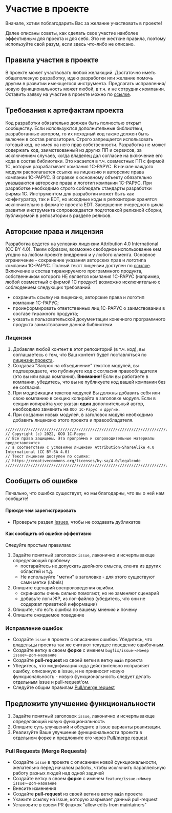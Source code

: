 # Участие в проекте

Вначале, хотим поблагодарить Вас за желание участвовать в проекте!

Далее описаны советы, как сделать свое участие наиболее эффективным для проекта и для себя. Это не жесткие правила, поэтому используйте свой разум, если здесь что-либо не описано.

## Правила участия в проекте

В проекте может участвовать любой желающий. Достаточно иметь общеполезную разработку, идею разработки или желание помочь другим в развитии имеющегося инструмента. Предлагать исправления/новую функциональность может любой, в т.ч. и не сотрудник компании. Оставить заявку на участие в проекте можно по [ссылке](https://forms.gle/5Fzf1Q4J2tG6p5Gg9).


## Требования к артефактам проекта
Код разработки обязательно должен быть полностью открыт сообществу. Если используются дополнительные библиотеки, разработанные автором, то их исходный код также должен быть включен в состав репозитория.
Строго запрещается использовать готовый код, не имея на него прав собственности. Разработка не может содержать код, заимствованный из других ПП и сервисов, за исключением случаев, когда владелец дал согласие на включение его кода в состав библиотеки. Это касается в т.ч. совместных ПП с фирмой 1С, которые разрабатывает компания 1С-РАРУС.
В начале каждого модуля располагается ссылка на лицензию и авторские права компании 1С-РАРУС. В справке к основному объекту обязательно указываются авторские права и логотип компании 1С-РАРУС.
При разработке необходимо строго соблюдать стандарты разработки фирмы 1С.
Инструментом для разработки может быть как конфигуратор, так и EDT, но исходные коды в репозитории хранятся исключительно в формате проекта EDT.
Завершение очередного цикла развития инструмента сопровождается подготовкой релизной сборки, публикуемой в репозитории в разделе релизов.


## Авторские права и лицензия
Разработка ведется на условиях лицензии Attribution 4.0 International (CC BY 4.0). Таким образом, возможно свободное использование кем угодно на любом проекте внедрения и у любого клиента. Основное ограничение - сохранение указания авторских прав и логотипа компании 1С-РАРУС. Полный текст лицензии доступен по [ссылке](https://creativecommons.org/licenses/by/4.0/legalcode).
Включение в состав тиражируемого программного продукта, собственником которого НЕ является компания 1С-РАРУС (например, любой совместный с фирмой 1С продукт) возможно исключительно с соблюдением следующих требований:
- сохранить ссылку на лицензию, авторские права и логотип компании 1С-РАРУС;
- проинформировать ответственных лиц 1С-РАРУС о заимствовании в составе тиражного продукта;
- указать в пользовательской документации конечного программного продукта заимствование данной библиотеки.

### Лицензия

1. Добавляя любой контент в этот репозиторий (в т.ч. код), вы соглашаетесь с тем, что Ваш контент будет поставляться по [лицензии проекта](LICENSE).
2. Создавая "Запрос на объединение" текстов модулей, вы подтверждаете, что публикуете код с согласия правообладателя (это вы или ваша компания). **Внимание!** Если вы работаете в компании, убедитесь, что вы не публикуете код вашей компании без ее согласия.
3. При модификации текстов модулей Вы должны добавить себя или свою компанию в секцию копирайта в заголовке модуля. Если в секции копирайта уже указан **один** дополнительный автор, необходимо заменить на `ООО 1С-Рарус и другие.`
4. При создании новых модулей, в заголовок модуля необходимо добавить лицензию этого проекта и правообладателя.

```bsl
///////////////////////////////////////////////////////////////////////////////////////////////////////
// Copyright (c) 2022, ООО 1С-Рарус
// Все права защищены. Эта программа и сопроводительные материалы предоставляются 
// в соответствии с условиями лицензии Attribution-ShareAlike 4.0 International (CC BY-SA 4.0)
// Текст лицензии доступен по ссылке:
// https://creativecommons.org/licenses/by-sa/4.0/legalcode
///////////////////////////////////////////////////////////////////////////////////////////////////////
```


## Сообщить об ошибке

Печально, что ошибка существует, но мы благодарны, что вы о ней нам сообщите!

#### Прежде чем зарегистрировать

* Проверьте раздел [Issues](https://github.com/grialerarus/DataEditor/issues), чтобы не создавать дубликатов

#### Как сообщить об ошибке эффективно

Следуйте простым правилам:

1. Задайте понятный заголовок `issue`, лаконично и исчерпывающе определяющий проблему
    * постарайтесь не допускать двойного смысла, сленга из других областей и т.д. 
    * Не используйте "метки" в заголовке - для этого существуют сами метки (labels)
2. Опишите сценарий воспроизведения ошибки.
    * скриншоты очень сильно помогают, но не заменяют сценарий
    * добавьте логи ЖР, из лог-файлов (убедитесь, что они не содержат приватной информации)
3. Опишите, что есть ошибка по вашему мнению и почему
4. Опишите ожидаемое поведение

### Исправление ошибок

* Создайте `issue` в проекте с описанием ошибки. Убедитесь, что владельцы проекта так же считают текущее поведение ошибочным.
* Создайте ветку в своем **форке** с именем `bugfix/issue-<Номер issue>-доп-название`
* Создайте **pull-request** из своей ветки в ветку **`main`** проекта
* Убедитесь, что модификация кода действительно исправляет ошибку, описанную в issue, и не привносит новую функциональность - новую функциональность следует делать отдельным issue и pull-request'ом.
* Следуйте общим правилам [Pull/merge request](#Pull-Requests-Merge-Requests)


## Предложите улучшение функциональности

1. Задайте понятный заголовок `issue`, лаконично и исчерпывающе определяющий новую функциональность
2. Опишите суть улучшений и обсудите в issue варианты реализации.
3. Реализуйте Ваше улучшение функциональности проекта в отдельном форке и предложите его через [Pull/merge request](#Pull-Requests-Merge-Requests)


### Pull Requests (Merge Requests)

* Создайте `issue` в проекте с описанием новой функциональности, желательно перед началом работы, чтобы исключить параллельную работу разных людей над одной задачей
* Создайте ветку в своем **форке** с именем `feature/issue-<Номер issue>-доп-название`
* Внесите изменения
* Создайте **pull-request** из своей ветки в ветку **`main`** проекта
* Укажите ссылку на issue, которую закрывает данный pull-request
* Установите в своем PR флажок "allow edits from maintainers"
